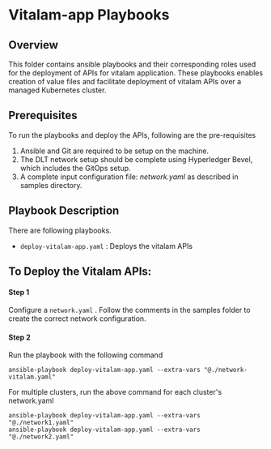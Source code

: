 [//]: # (##############################################################################################)
[//]: # (Copyright Accenture. All Rights Reserved.)
[//]: # (SPDX-License-Identifier: Apache-2.0)
[//]: # (##############################################################################################)

# Vitalam-app Playbooks

## Overview
This folder contains ansible playbooks and their corresponding roles used for the deployment of APIs for vitalam application.
These playbooks enables creation of value files and facilitate deployment of vitalam APIs over a managed Kubernetes cluster.

## Prerequisites

To run the playbooks and deploy the APIs, following are the pre-requisites
1. Ansible and Git are required to be setup on the machine.
2. The DLT network setup should be complete using Hyperledger Bevel, which includes the GitOps setup.
3. A complete input configuration file: *network.yaml* as described in samples directory.

## Playbook Description 
There are following playbooks.

* `deploy-vitalam-app.yaml` : Deploys the vitalam APIs

## To Deploy the Vitalam APIs:

#### Step 1
Configure a `network.yaml` . Follow the comments in the samples folder to create the correct network configuration.

#### Step 2
Run the playbook with the following command

```
ansible-playbook deploy-vitalam-app.yaml --extra-vars "@./network-vitalam.yaml"
```

For multiple clusters, run the above command for each cluster's network.yaml
```
ansible-playbook deploy-vitalam-app.yaml --extra-vars "@./network1.yaml"
ansible-playbook deploy-vitalam-app.yaml --extra-vars "@./network2.yaml"
```
